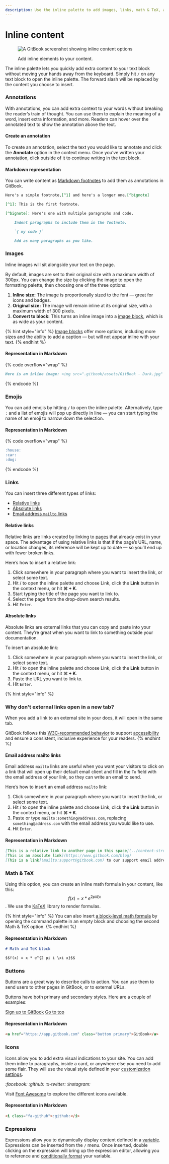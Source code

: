 ```yaml
---
description: Use the inline palette to add images, links, math & TeX, and more
---
```


# Inline content

<figure><img src="../../.gitbook/assets/10_01_25_inline_content.svg" alt="A GitBook screenshot showing inline content options"><figcaption><p>Add inline elements to your content.</p></figcaption></figure>

The inline palette lets you quickly add extra content to your text block without moving your hands away from the keyboard. Simply hit `/` on any text block to open the inline palette. The forward slash will be replaced by the content you choose to insert.

### Annotations

With annotations, you can add extra context to your words without breaking the reader’s train of thought. You can use them to explain the meaning of a word, insert extra information, and more. Readers can hover over the annotated text to show the annotation above the text.

#### Create an annotation

To create an annotation, select the text you would like to annotate and click the **Annotate** option in the context menu. Once you’ve written your annotation, click outside of it to continue writing in the text block.

#### Markdown representation

You can write content as [Markdown footnotes](https://www.markdownguide.org/extended-syntax/#footnotes) to add them as annotations in GitBook.

```markdown
Here's a simple footnote,[^1] and here's a longer one.[^bignote]

[^1]: This is the first footnote.

[^bignote]: Here's one with multiple paragraphs and code.

    Indent paragraphs to include them in the footnote.

    `{ my code }`

    Add as many paragraphs as you like.
```

### Images

Inline images will sit alongside your text on the page.

By default, images are set to their original size with a maximum width of 300px. You can change the size by clicking the image to open the formatting palette, then choosing one of the three options:

1. **Inline size:** The image is proportionally sized to the font — great for icons and badges.
2. **Original size:** The image will remain inline at its original size, with a maximum width of 300 pixels.
3. **Convert to block:** This turns an inline image into a [image block](../blocks/insert-images.md), which is as wide as your content.

{% hint style="info" %}
[Image blocks](../blocks/insert-images.md) offer more options, including more sizes and the ability to add a caption — but will not appear inline with your text.
{% endhint %}

#### Representation in Markdown

{% code overflow="wrap" %}
```markdown
Here is an inline image: <img src=".gitbook/assets/GitBook - Dark.jpg" alt="Dark version of GitBook logo" data-size="line">
```
{% endcode %}

### Emojis

You can add emojis by hitting `/` to open the inline palette. Alternatively, type `:` and a list of emojis will pop up directly in line — you can start typing the name of an emoji to narrow down the selection.

#### Representation in Markdown

{% code overflow="wrap" %}
```markdown
:house:
:car:
:dog:
```
{% endcode %}

### Links

You can insert three different types of links:

* [Relative links](inline.md#relative-links)
* [Absolute links](inline.md#absolute-links)
* [Email address `mailto` links](inline.md#email-address-mailto-links)

#### Relative links

Relative links are links created by linking to [pages](../content-structure/page.md) that already exist in your space. The advantage of using relative links is that if the page’s URL, name, or location changes, its reference will be kept up to date — so you’ll end up with fewer broken links.

Here’s how to insert a relative link:

1. Click somewhere in your paragraph where you want to insert the link, or select some text.
2. Hit / to open the inline palette and choose Link, click the **Link** button in the context menu, or hit **⌘ + K**.
3. Start typing the title of the page you want to link to.
4. Select the page from the drop-down search results.
5. Hit `Enter`.

#### Absolute links

Absolute links are external links that you can copy and paste into your content. They’re great when you want to link to something outside your documentation.

To insert an absolute link:

1. Click somewhere in your paragraph where you want to insert the link, or select some text.
2. Hit / to open the inline palette and choose Link, click the **Link** button in the context menu, or hit **⌘ + K**.
3. Paste the URL you want to link to.
4. Hit `Enter`.

{% hint style="info" %}
### Why don't external links open in a new tab?

When you add a link to an external site in your docs, it will open in the same tab.

GitBook follows this [W3C-recommended behavior](https://www.w3.org/TR/WCAG20-TECHS/G200.html) to support [accessibility](https://it.wisc.edu/learn/make-it-accessible/websites-and-web-applications/when-to-open-links-in-a-new-tab/) and ensure a consistent, inclusive experience for your readers.
{% endhint %}

#### Email address mailto links

Email address `mailto` links are useful when you want your visitors to click on a link that will open up their default email client and fill in the `To` field with the email address of your link, so they can write an email to send.

Here’s how to insert an email address `mailto` link:

1. Click somewhere in your paragraph where you want to insert the link, or select some text.
2. Hit / to open the inline palette and choose Link, click the **Link** button in the context menu, or hit **⌘ + K**.
3. Paste or type `mailto:something@address.com`, replacing `something@address.com` with the email address you would like to use.
4. Hit `Enter`.

#### Representation in Markdown

```markdown
[This is a relative link to another page in this space](../content-structure/page.md)
[This is an absolute link](https://www.gitbook.com/blog)
[This is a link](mailto:support@gitbook.com) to our support email address
```

### Math & TeX

Using this option, you can create an inline math formula in your content, like this: $$f(x) = x * e^{2 pi i \xi x}$$. We use the [KaTeX](https://katex.org/docs/supported.html) library to render formulas.

{% hint style="info" %}
You can also insert [a block-level math formula](../blocks/math-and-tex.md) by opening the command palette in an empty block and choosing the second Math & TeX option.
{% endhint %}

#### Representation in Markdown

```markdown
# Math and TeX block

$$f(x) = x * e^{2 pi i \xi x}$$
```

### Buttons

Buttons are a great way to describe calls to action. You can use them to send users to other pages in GitBook, or to external URLs.

Buttons have both primary and secondary styles. Here are a couple of examples:

<a href="https://app.gitbook.com/join" class="button primary">Sign up to GitBook</a> <a href="inline.md#annotations" class="button secondary">Go to top</a>

#### Representation in Markdown

```markdown
<a href="https://app.gitbook.com" class="button primary">GitBook</a>
```

### Icons

Icons allow you to add extra visual indications to your site. You can add them inline to paragraphs, inside a card, or anywhere else you need to add some flair. They will use the visual style defined in your [customization settings](../../publishing-documentation/customization/icons-colors-and-themes.md).

<i class="fa-facebook">:facebook:</i> <i class="fa-github">:github:</i> <i class="fa-x-twitter">:x-twitter:</i> <i class="fa-instagram">:instagram:</i>

Visit [Font Awesome](https://fontawesome.com/) to explore the different icons available.

#### Representation in Markdown

```markdown
<i class="fa-github">:github:</i>
```

### Expressions

Expressions allow you to dynamically display content defined in a [variable](../variables-and-expressions.md). Expressions can be inserted from the `/` menu. Once inserted, double clicking on the expression will bring up the expression editor, allowing you to reference and [conditionally format](https://developer.mozilla.org/en-US/docs/Web/JavaScript/Reference/Operators/Conditional_operator) your variable.
